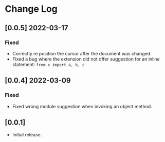 # Change Log

## [0.0.5] 2022-03-17

### Fixed

- Correctly re position the cursor after the document was changed.
- Fixed a bug where the extension did not offer suggestion for an inline statement:
`from x import a, b, c`

## [0.0.4] 2022-03-09

### Fixed

- Fixed wrong module suggestion when invoking an object method.

## [0.0.1]

- Initial release.
